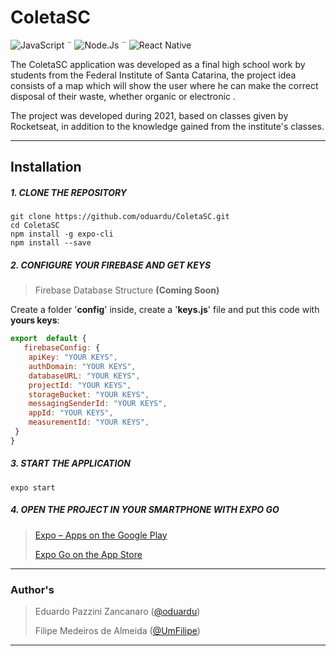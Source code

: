 # ColetaSC

 ![JavaScript](https://img.shields.io/badge/JavaScript-323330?style=for-the-badge&logo=javascript&logoColor=F7DF1E) ¨ ![Node.Js](https://img.shields.io/badge/Node.js-43853D?style=for-the-badge&logo=node.js&logoColor=white)              ¨  ![React Native](https://img.shields.io/badge/React_Native-20232A?style=for-the-badge&logo=react&logoColor=61DAFB)

The ColetaSC application was developed as a final high school work by students from the Federal Institute of Santa Catarina, the project idea consists of a map which will show the user where he can make the correct disposal of their waste, whether organic or electronic .

The project was developed during 2021, based on classes given by Rocketseat, in addition to the knowledge gained from the institute's classes.
___
## Installation 
##### 1. CLONE THE REPOSITORY
	git clone https://github.com/oduardu/ColetaSC.git
	cd ColetaSC
	npm install -g expo-cli
	npm install --save
##### 2. CONFIGURE YOUR FIREBASE AND GET KEYS
> Firebase Database Structure **(Coming Soon)**

Create a folder '**config**' inside, create a '**keys.js**' file and put this code with **yours keys**:
```javascript
export  default {
   firebaseConfig: {
	apiKey: "YOUR KEYS",
	authDomain: "YOUR KEYS",
	databaseURL: "YOUR KEYS",
	projectId: "YOUR KEYS",
	storageBucket: "YOUR KEYS",
	messagingSenderId: "YOUR KEYS",
	appId: "YOUR KEYS",
	measurementId: "YOUR KEYS",
 }
}
```
##### 3. START THE APPLICATION
	expo start
##### 4. OPEN THE PROJECT IN YOUR SMARTPHONE WITH EXPO GO
> [Expo – Apps on the Google Play](https://play.google.com/store/apps/details?id=host.exp.exponent)
> 
> [‎Expo Go on the App Store](https://apps.apple.com/us/app/expo-go/id982107779)

___

### Author's

> Eduardo Pazzini Zancanaro ([@oduardu](https://github.com/oduardu "Github: Eduardo Pazzini Zancanaro"))
> 
> Filipe Medeiros de Almeida ([@UmFilipe](https://github.com/UmFilipe "Github: Filipe Medeiros de Almeida"))
___
